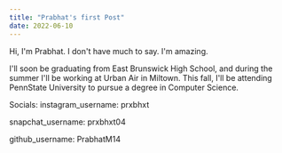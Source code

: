```yaml
---
title: "Prabhat's first Post"
date: 2022-06-10
---
```

Hi, I'm Prabhat. I don't have much to say. I'm amazing.

I'll soon be graduating from East Brunswick High School, and during the summer I'll be working at Urban Air in Miltown.
This fall, I'll be attending PennState University to pursue a degree in Computer Science.

Socials:
instagram_username: prxbhxt

snapchat_username: prxbhxt04

github_username: PrabhatM14
